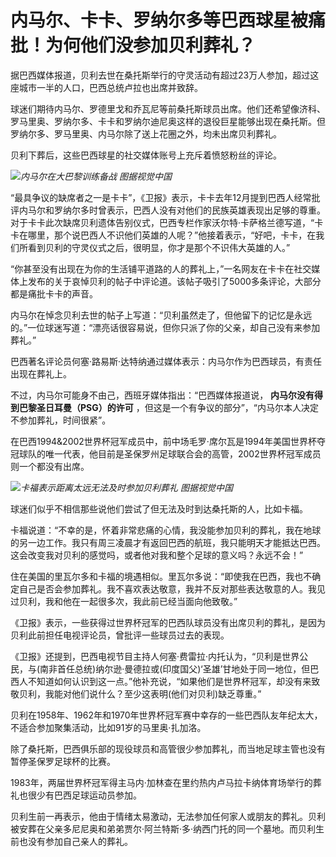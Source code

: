 # 内马尔、卡卡、罗纳尔多等巴西球星被痛批！为何他们没参加贝利葬礼？

据巴西媒体报道，贝利去世在桑托斯举行的守灵活动有超过23万人参加，超过这座城市一半的人口，巴西总统卢拉也出席并致辞。

球迷们期待内马尔、罗德里戈和乔瓦尼等前桑托斯球员出席。他们还希望像济科、罗马里奥、罗纳尔多、卡卡和罗纳尔迪尼奥这样的退役巨星能够出现在桑托斯。但罗纳尔多、罗马里奥、内马尔除了送上花圈之外，均未出席贝利葬礼。

贝利下葬后，这些巴西球星的社交媒体账号上充斥着愤怒粉丝的评论。

![](https://inews.gtimg.com/newsapp_bt/0/15594745864/1000)_内马尔在大巴黎训练备战 图据视觉中国_

“最具争议的缺席者之一是卡卡”，《卫报》表示，卡卡去年12月提到巴西人经常批评内马尔和罗纳尔多时曾表示，巴西人没有对他们的民族英雄表现出足够的尊重。对于卡卡此次缺席贝利遗体告别仪式，巴西专栏作家沃尔特·卡萨格兰德写道，“卡卡在哪里，那个说巴西人不识他们英雄的人呢？”他接着表示，“好吧，卡卡，在我们所看到贝利的守灵仪式之后，很明显，你才是那个不识伟大英雄的人。”

“你甚至没有出现在为你的生活铺平道路的人的葬礼上，”一名网友在卡卡在社交媒体上发布的关于哀悼贝利的帖子中评论道。该帖子吸引了5000多条评论，大部分都是痛批卡卡的声音。

内马尔在悼念贝利去世的帖子上写道：“贝利虽然走了，但他留下的记忆是永远的。”一位球迷写道：“漂亮话很容易说，但你只派了你的父亲，却自己没有来参加葬礼。”

巴西著名评论员何塞·路易斯·达特纳通过媒体表示：内马尔作为巴西球员，有责任出现在葬礼上。

不过，内马尔可能身不由己，西班牙媒体指出：“巴西媒体报道说， **内马尔没有得到巴黎圣日耳曼（PSG）的许可**
，但这是一个有争议的部分”，“内马尔本人决定不参加葬礼，时间很紧”。

在巴西1994&2002世界杯冠军成员中，前中场毛罗·席尔瓦是1994年美国世界杯夺冠球队的唯一代表，他目前是圣保罗州足球联合会的高管，2002世界杯冠军成员则一个都没有出席。

![](https://inews.gtimg.com/newsapp_bt/0/15594745873/1000)_卡福表示距离太远无法及时参加贝利葬礼
图据视觉中国_

球迷们似乎不相信那些说他们尝试了但无法及时到达桑托斯的人，比如卡福。

卡福说道：“不幸的是，怀着非常悲痛的心情，我没能参加贝利的葬礼，我在地球的另一边工作。我只有周三凌晨才有返回巴西的航班，我只能明天才能抵达巴西。这会改变我对贝利的感觉吗，或者他对我和整个足球的意义吗？永远不会！”

住在美国的里瓦尔多和卡福的境遇相似。里瓦尔多说：“即使我在巴西，我也不确定自己是否会参加葬礼。我不喜欢表达敬意，我并不反对那些表达敬意的人。我见过贝利，我和他在一起很多次，我此前已经当面向他致敬。”

《卫报》表示，一些获得过世界杯冠军的巴西队球员没有出席贝利的葬礼，是因为贝利此前担任电视评论员，曾批评一些球员过去的表现。

《卫报》还提到，巴西电视节目主持人何塞·费雷拉·内托认为，“贝利是世界公民，与(南非首任总统)纳尔逊·曼德拉或(印度国父)‘圣雄’甘地处于同一地位，但巴西人不知道如何认识到这一点。”他补充说，“如果他们是世界杯冠军，却没有来致敬贝利，我能对他们说什么？至少这表明(他们对贝利)缺乏尊重。”

贝利在1958年、1962年和1970年世界杯冠军赛中幸存的一些巴西队友年纪太大，不适合参加聚集活动，比如91岁的马里奥·扎加洛。

除了桑托斯，巴西俱乐部的现役球员和高管很少参加葬礼，而当地足球主管也没有暂停圣保罗足球杯的比赛。

1983年，两届世界杯冠军得主马内·加林查在里约热内卢马拉卡纳体育场举行的葬礼也很少有巴西足球运动员参加。

贝利生前一再表示，他由于情绪太易激动，无法参加任何家人或朋友的葬礼。贝利被安葬在父亲多尼尼奥和弟弟贾尔·阿兰特斯·多·纳西门托的同一个墓地。而贝利生前也没有参加自己亲人的葬礼。

